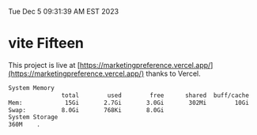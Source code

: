 Tue Dec  5 09:31:39 AM EST 2023

# vite Fifteen


This project is live at [https://marketingpreference.vercel.app/](https://marketingpreference.vercel.app/) thanks to Vercel.

```bash
System Memory
               total        used        free      shared  buff/cache   available
Mem:            15Gi       2.7Gi       3.0Gi       302Mi        10Gi        12Gi
Swap:          8.0Gi       768Ki       8.0Gi
System Storage
360M	.
```
